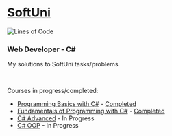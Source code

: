 # [SoftUni](https://softuni.bg/) 
![Lines of Code](https://img.shields.io/tokei/lines/github/krasipeace/SoftUni)
### Web Developer - C#

My solutions to SoftUni tasks/problems 

&nbsp;

Courses in progress/completed:
* [Programming Basics with C#](https://github.com/Krasipeace/SoftUni/blob/main/Programming%20Basics/README.md) - [Completed](https://softuni.bg/Certificates/Details/125096/0b8df380)
* [Fundamentals of Programming with C#](https://github.com/Krasipeace/SoftUni/blob/main/Fundamentals/README.md) - [Completed](https://softuni.bg/Certificates/Details/139273/0cd58ad0)
* [C# Advanced](https://github.com/Krasipeace/SoftUni/blob/main/Csharp%20Advanced/README.md) - In Progress
* [C# OOP](https://github.com/Krasipeace/SoftUni/tree/main/Csharp%20OOP/README.md) - In Progress
